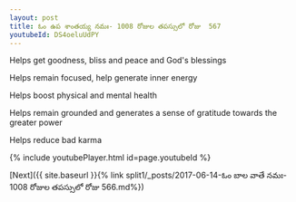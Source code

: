 ```yaml
---
layout: post
title: ఓం ఉప శాంతయ్య నమః- 1008 రోజుల తపస్సులో రోజు  567
youtubeId: DS4oeluUdPY
---
```

 
 
Helps get goodness, bliss and peace and God's blessings
 
Helps remain focused, help generate inner energy 
 
Helps boost physical and mental health 
 
Helps remain grounded and generates a sense of gratitude towards the greater power 
 
Helps reduce bad karma
 
 
 
 


{% include youtubePlayer.html id=page.youtubeId %}
 
[Next]({{ site.baseurl }}{% link  split1/_posts/2017-06-14-ఓం బాల వాతే నమః- 1008 రోజుల తపస్సులో రోజు  566.md%})
 
